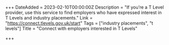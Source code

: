 +++
DateAdded = 2023-02-10T00:00:00Z
Description = "If you’re a T Level provider, use this service to find employers who have expressed interest in T Levels and industry placements."
Link = "https://connect.tlevels.gov.uk/start"
Tags = ["industry placements", "t levels"]
Title = "Connect with employers interested in T Levels"

+++
